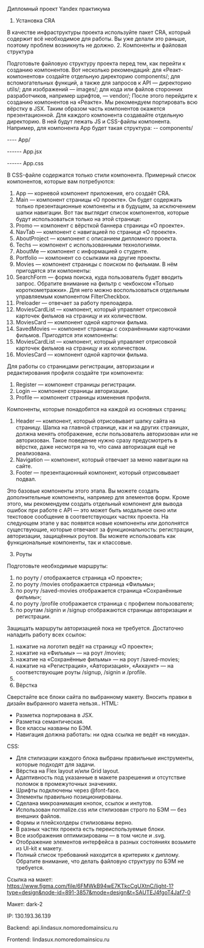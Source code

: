 Дипломный проект Yandex практикума

1. Установка CRA

В качестве инфраструктуры проекта используйте пакет CRA, который содержит всё необходимое для работы. Вы уже делали это раньше, поэтому проблем возникнуть не должно.
2. Компоненты и файловая структура

Подготовьте файловую структуру проекта перед тем, как перейти к созданию компонентов. Вот несколько рекомендаций:
для «Реакт-компонентов» создайте отдельную директорию components/;
для вспомогательных функций, а также для запросов к API — директорию utils/;
для изображений — images/;
для кода или файлов сторонних разработчиков, например шрифтов, — vendor/;
После этого перейдите к созданию компонентов на «Реакте». Мы рекомендуем портировать всю вёрстку в JSX. Таким образом часть компонентов окажется презентационной.
Для каждого компонента создавайте отдельную директорию. В ней будут лежать JS и CSS-файлы компонента. Например, для компонента App будет такая структура:
-- components/

---- App/

------ App.jsx

------ App.css

В CSS-файле содержатся только стили компонента.
Примерный список компонентов, которые вам потребуются:
1. App — корневой компонент приложения, его создаёт CRA.
2. Main — компонент страницы «О проекте». Он будет содержать только презентационные компоненты и в будущем, за исключением шапки навигации. Вот так выглядит список компонентов, которые будут использоваться только на этой странице:
3. Promo — компонент с вёрсткой баннера страницы «О проекте».
4. NavTab — компонент с навигацией по странице «О проекте».
5. AboutProject — компонент с описанием дипломного проекта.
6. Techs — компонент с использованными технологиями.
7. AboutMe — компонент с информацией о студенте.
8. Portfolio — компонент со ссылками на другие проекты.
9. Movies — компонент страницы с поиском по фильмам. В нём пригодятся эти компоненты:
10. SearchForm — форма поиска, куда пользователь будет вводить запрос. Обратите внимание на фильтр с чекбоксом «Только короткометражки». Для него можно воспользоваться отдельным управляемым компонентом FilterCheckbox.
11. Preloader — отвечает за работу прелоадера.
12. MoviesCardList — компонент, который управляет отрисовкой карточек фильмов на страницу и их количеством.
13. MoviesCard — компонент одной карточки фильма.
14. SavedMovies — компонент страницы с сохранёнными карточками фильмов. Пригодятся эти компоненты:
15. MoviesCardList — компонент, который управляет отрисовкой карточек фильмов на страницу и их количеством.
16. MoviesCard — компонент одной карточки фильма.

Для работы со страницами регистрации, авторизации и редактирования профиля создайте три компонента:

1. Register — компонент страницы регистрации.
2. Login — компонент страницы авторизации.
3. Profile — компонент страницы изменения профиля.

Компоненты, которые понадобятся на каждой из основных страниц:

1. Header — компонент, который отрисовывает шапку сайта на страницу. Шапка на главной странице, как и на других страницах, должна менять отображение, если пользователь авторизован или не авторизован. Такое поведение нужно сразу предусмотреть в вёрстке, даже несмотря на то, что сама авторизация ещё не реализована.
2. Navigation — компонент, который отвечает за меню навигации на сайте.
3. Footer — презентационный компонент, который отрисовывает подвал.

Это базовые компоненты этого этапа. Вы можете создать дополнительные компоненты, например для элементов форм. Кроме этого, мы рекомендуем создать отдельный компонент для вывода ошибок при работе с API — это может быть модальное окно или текстовое сообщение в соответствующих частях проекта.
На следующем этапе у вас появятся новые компоненты или дополнятся существующие, которые отвечают за функциональность: регистрации, авторизации,
защищённых роутов.
Вы можете использовать как функциональные компоненты, так и классовые.

3. Роуты

Подготовьте необходимые маршруты:
1. по роуту / отображается страница «О проекте»;
2. по роуту /movies отображается страница «Фильмы»;
3. по роуту /saved-movies отображается страница «Сохранённые фильмы»;
4. по роуту /profile отображается страница с профилем пользователя;
5. по роутам /signin и /signup отображаются страницы авторизации и регистрации.

Защищать маршруты авторизацией пока не требуется. Достаточно наладить работу всех ссылок:
1. нажатие на логотип ведёт на страницу «О проекте»;
2. нажатие на «Фильмы» — на роут /movies;
3. нажатие на «Сохранённые фильмы» — на роут /saved-movies;
4. нажатие на «Регистрация», «Авторизация», «Аккаунт» — на соответствующие роуты /signup, /signin и /profile.
5.
4. Вёрстка

Сверстайте все блоки сайта по выбранному макету. Вносить правки в дизайн выбранного макета нельзя..
HTML:
- Разметка портирована в JSX.
- Разметка семантическая.
- Все классы названы по БЭМ.
- Навигация должна работать: ни одна ссылка не ведёт «в никуда».

CSS:

- Для стилизации каждого блока выбраны правильные инструменты, которые подходят для задачи.
- Вёрстка на Flex layout и/или Grid layout.
- Адаптивность под указанные в макете разрешения и отсутствие поломок в промежуточных значениях.
- Шрифты подключены через @font-face.
- Элементы правильно позиционированы.
- Сделана микроанимация кнопок, ссылок и инпутов.
- Использован normalize.сss или стилизован строго по БЭМ — без внешних файлов.
- Формы и плейсхолдеры стилизованы верно.
- В разных частях проекта есть переиспользуемые блоки.
- Все изображения оптимизированы — в том числе и .svg.
- Отображение элементов интерфейса в разных состояниях возьмите из UI-kit к макету.
- Полный список требований находится в критериях к диплому. Обратите внимание, что делать файловую структуру по БЭМ не требуется.

Ссылка на макет: https://www.figma.com/file/6FMWkB94wE7KTkcCgUXtnC/light-1?type=design&node-id=891-3857&mode=design&t=SAUTEJ4fgoT4Jaf7-0

Макет: dark-2

IP: 130.193.36.139

Backend: api.lindasux.nomoredomainsicu.ru

Frontend: lindasux.nomoredomainsicu.ru
